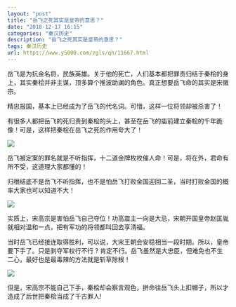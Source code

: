 ```yaml
---
layout: "post"
title: "岳飞之死其实是皇帝的意思？"
date: "2018-12-17 16:15"
categories: "秦汉历史"
description: "岳飞之死其实是皇帝的意思？"
tags: 秦汉历史
url: https://www.y5000.com/zgls/qh/11667.html
---
```






岳飞是为抗金名将，民族英雄。关于他的死亡，人们基本都把罪责归结于秦桧的身上，其实秦桧并非主谋，顶多算个推波助澜的角色。真正想要岳飞命的其实是宋徽宗。

精忠报国，基本上已经成为了岳飞的代名词。可惜，这样一位将领却被杀害了！

有很多人都把岳飞的死归责到秦桧的头上，甚至在岳飞的庙前建立秦桧的千年跪像！可是，这样把秦桧在岳飞之死的作用夸大了！

![](https://img.y5000.com/uploads/allimg/170120/151032F12-0.jpg)

岳飞被定案的罪名就是不听指挥，十二道金牌枚枚催人命！可是，将在外，君命有所不受，这道理大家都懂的！

归根结底不是岳飞不听指挥，也不是怕岳飞打败金国迎回二圣，当时打败金国的概率大家也可以知道不大！

![](https://img.y5000.com/uploads/allimg/170120/151032LL-1.jpg)

实质上，宋高宗是害怕岳飞自己夺位！功高震主一向是大忌，宋朝开国皇帝赵匡胤就相对温和一点，把有军功的将领都叫回去享清福。

当时岳飞已经接连取得胜利，可以说，大宋王朝会安稳相当一段时期。所以，皇帝要下手了。只是剥夺军权行不行 ?
肯定不行。岳飞虽然是大忠臣，但难免也不生二心，最好也是最毒辣的方法就是斩草除根！

![](https://img.y5000.com/uploads/allimg/170120/151032NE-2.jpg)

但是，宋高宗不能自己下手，秦桧却会察言观色，拼命往岳飞头上扣帽子，所以才造成了后世把秦桧当成了千古罪人!
